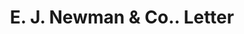 ---
doi: 10.7916/D8FR17NF
date_other: '1880'
date_other_textual: 1880-1889
form: correspondence
genre:
- Letters (correspondence)
name:
- E. J. Newman & Co.
object_in_context_url: https://biggert.cul.columbia.edu/items/view/ave_biggert_00886
subject_hierarchical_geographic:
- Buffalo, New York, United States
subject_name:
- E. J. Newman & Co.
title: E. J. Newman & Co.. Letter
sort_title: E. J. Newman & Co.. Letter
call_number: ave_biggert_00886
coordinates:
- 42.90472222222222,-78.84944444444444
pid: ave_biggert_00886
identifiers: ave_biggert_00886
thumbnail: https://derivativo-3.library.columbia.edu/iiif/2/ldpd:345813/full/!256,256/0/native.jpg
permalink: "/items/ave_biggert_00886/"
layout: iiif-image-page
---